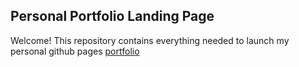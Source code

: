 ## Personal Portfolio Landing Page

Welcome! This repository contains everything needed to launch my personal github pages [portfolio](https://jgrantl.github.io/)

